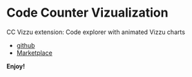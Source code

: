 # Code Counter Vizualization

CC Vizzu extension: Code explorer with animated Vizzu charts

* [github](https://github.com/vizzu/codeviz)
* [Marketplace](https://marketplace.visualstudio.com/items?itemName=tczagany.ccvizzu)

**Enjoy!**
